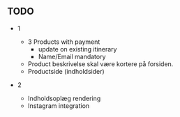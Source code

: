 ## TODO

* 1
    * 3 Products with payment
        * update on existing itinerary
        * Name/Email mandatory
    * Product beskrivelse skal være kortere på forsiden.
    * Productside (indholdsider)

* 2
    * Indholdsoplæg rendering
    * Instagram integration
